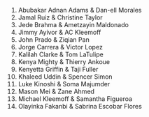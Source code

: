 1. Abubakar Adnan Adams & Dan-ell Morales
2. Jamal Ruiz & Christine Taylor
3. Jede Brahma & Ametzayin Maldonado
4. Jimmy Ayivor & AC Kleemoff 
5. John Prado & Ziqian Pan 
6. Jorge Carrera & Victor Lopez 
7. Kalilah Clarke & Tom LaTulipe 
8. Kenya Mighty & Thierry Ankoue 
9. Kenyetta Griffin & Taji Fuller 
10. Khaleed Uddin & Spencer Simon 
11. Luke Kinoshi & Soma Majumder 
12. Mason Mei & Zane Ahmed 
13. Michael Kleemoff & Samantha Figueroa 
14. Olayinka Fakanbi & Sabrina Escobar Flores